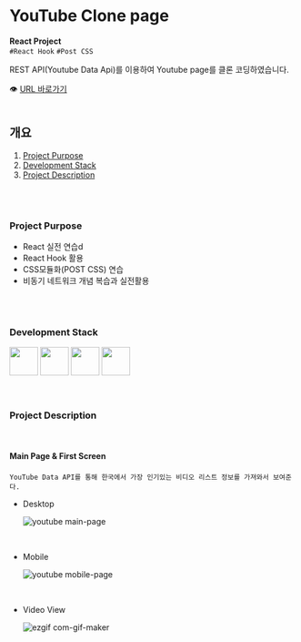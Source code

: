 # YouTube Clone page

**React Project**<br/>
`#React Hook` `#Post CSS`<br/>

REST API(Youtube Data Api)를 이용하여 Youtube page를 클론 코딩하였습니다.

👁 [URL 바로가기](https://oriharaa.github.io/react_restAPI_youtube/)
<br/>
<br/>

## 개요

1. [Project Purpose](#Project-Purpose)
2. [Development Stack](#Development-Stack)
3. [Project Description](#Project-Description)

<br/>
<br/>

### Project Purpose

- React 실전 연습d
- React Hook 활용
- CSS모듈화(POST CSS) 연습
- 비동기 네트워크 개념 복습과 실전활용

<br/>
<br/>

### Development Stack

<img src="https://encrypted-tbn0.gstatic.com/images?q=tbn:ANd9GcS2PD2yAr4Tt4TG62BatFqSltJmYLO1_DFUqA&usqp=CAU" width="50px" />
<img src="https://encrypted-tbn0.gstatic.com/images?q=tbn:ANd9GcTTAi6Ah3SwQOrGOrMCj_yF6SgNR_wgM8rJlw&usqp=CAU" width="50px" />
<img src="https://icon-icons.com/icons2/2108/PNG/32/javascript_icon_130900.png" width="50px" />
<img src="https://miro.medium.com/max/500/1*cPh7ujRIfcHAy4kW2ADGOw.png" width="50px" />

<br/>
<br/>
<br/>

### Project Description

<br/>

#### Main Page & First Screen

`YouTube Data API를 통해 한국에서 가장 인기있는 비디오 리스트 정보를 가져와서 보여준다.`

- Desktop

  ![youtube main-page](https://user-images.githubusercontent.com/60921094/110648643-3b34f480-81fc-11eb-8950-9825ffe3aa2a.JPG)

<br/>

- Mobile

  ![youtube mobile-page](https://user-images.githubusercontent.com/60921094/110648748-54d63c00-81fc-11eb-835e-e568b35d071d.JPG)

<br/>

- Video View

  ![ezgif com-gif-maker](https://user-images.githubusercontent.com/60921094/110650092-93202b00-81fd-11eb-9d86-337f52937080.gif)
